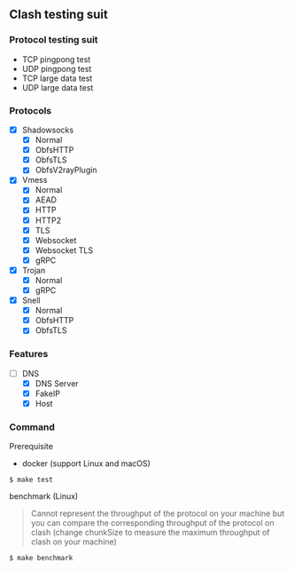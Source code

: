 ## Clash testing suit

### Protocol testing suit

* TCP pingpong test
* UDP pingpong test
* TCP large data test
* UDP large data test

### Protocols

- [x] Shadowsocks
    - [x] Normal
    - [x] ObfsHTTP
    - [x] ObfsTLS
    - [x] ObfsV2rayPlugin
- [x] Vmess
    - [x] Normal
    - [x] AEAD
    - [x] HTTP
    - [x] HTTP2
    - [x] TLS
    - [x] Websocket
    - [x] Websocket TLS
    - [x] gRPC
- [x] Trojan
    - [x] Normal
    - [x] gRPC
- [x] Snell
    - [x] Normal
    - [x] ObfsHTTP
    - [x] ObfsTLS

### Features

- [ ] DNS
    - [x] DNS Server
    - [x] FakeIP
    - [x] Host

### Command

Prerequisite

* docker (support Linux and macOS)

```
$ make test
```

benchmark (Linux)

> Cannot represent the throughput of the protocol on your machine
> but you can compare the corresponding throughput of the protocol on clash
> (change chunkSize to measure the maximum throughput of clash on your machine)

```
$ make benchmark
```
